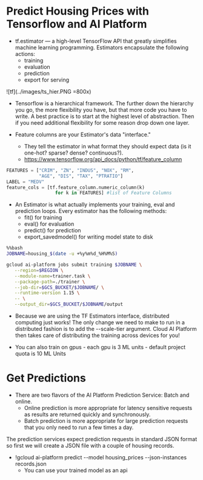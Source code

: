 # Predict Housing Prices with Tensorflow and AI Platform

* tf.estimator — a high-level TensorFlow API that greatly simplifies machine learning programming. Estimators encapsulate the following actions:
    * training
    * evaluation
    * prediction
    * export for serving

![tf](../images/ts_hier.PNG =800x)

* Tensorflow is a hierarchical framework. The further down the hierarchy you go, the more flexibility you have, but that more code you have to write. A best practice is to start at the highest level of abstraction. Then if you need additional flexibility for some reason drop down one layer. 

* Feature columns are your Estimator's data "interface." 
    * They tell the estimator in what format they should expect data  (is it one-hot? sparse? dense? continuous?). 
    * https://www.tensorflow.org/api_docs/python/tf/feature_column

```python 
FEATURES = ["CRIM", "ZN", "INDUS", "NOX", "RM",
            "AGE", "DIS", "TAX", "PTRATIO"]
LABEL = "MEDV"
feature_cols = [tf.feature_column.numeric_column(k)
                  for k in FEATURES] #list of Feature Columns
```

* An Estimator is what actually implements your training, eval and prediction loops. Every estimator has the following methods:
    * fit() for training
    * eval() for evaluation
    * predict() for prediction
    * export_savedmodel() for writing model state to disk

```bash
%%bash
JOBNAME=housing_$(date -u +%y%m%d_%H%M%S)

gcloud ai-platform jobs submit training $JOBNAME \
   --region=$REGION \
   --module-name=trainer.task \
   --package-path=./trainer \
   --job-dir=$GCS_BUCKET/$JOBNAME/ \
   --runtime-version 1.15 \
   -- \
   --output_dir=$GCS_BUCKET/$JOBNAME/output
```

* Because we are using the TF Estimators interface, distributed computing just works! The only change we need to make to run in a distributed fashion is to add the --scale-tier argument. Cloud AI Platform then takes care of distributing the training across devices for you!

* You can also train on gpus - each gpu is 3 ML units - default project quota is 10 ML Units

# Get Predictions
* There are two flavors of the AI Platform Prediction Service: Batch and online.
    * Online prediction is more appropriate for latency sensitive requests as results are returned quickly and synchronously.
    * Batch prediction is more appropriate for large prediction requests that you only need to run a few times a day.

The prediction services expect prediction requests in standard JSON format so first we will create a JSON file with a couple of housing records.

* !gcloud ai-platform predict --model housing_prices --json-instances records.json
    * You can use your trained model as an api